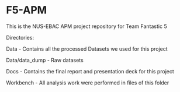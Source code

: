 # F5-APM
This is the NUS-EBAC APM project repository for Team Fantastic 5

Directories:

Data           - Contains all the processed Datasets we used for this project

Data/data_dump - Raw datasets

Docs           - Contains the final report and presentation deck for this project

Workbench      - All analysis work were performed in files of this folder
